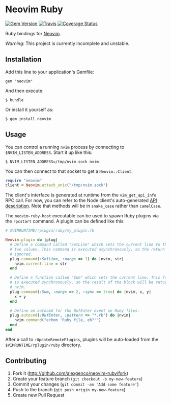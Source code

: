 # Neovim Ruby

[![Gem Version](https://badge.fury.io/rb/neovim.svg)](https://badge.fury.io/rb/neovim)
[![Travis](https://travis-ci.org/alexgenco/neovim-ruby.svg?branch=master)](https://travis-ci.org/alexgenco/neovim-ruby)
[![Coverage Status](https://coveralls.io/repos/alexgenco/neovim-ruby/badge.png)](https://coveralls.io/r/alexgenco/neovim-ruby)

Ruby bindings for [Neovim](https://github.com/neovim/neovim).

*Warning*: This project is currently incomplete and unstable.

## Installation

Add this line to your application's Gemfile:

    gem "neovim"

And then execute:

    $ bundle

Or install it yourself as:

    $ gem install neovim

## Usage

You can control a running `nvim` process by connecting to `$NVIM_LISTEN_ADDRESS`. Start it up like this:

```shell
$ NVIM_LISTEN_ADDRESS=/tmp/nvim.sock nvim
```

You can then connect to that socket to get a `Neovim::Client`:

```ruby
require "neovim"
client = Neovim.attach_unix("/tmp/nvim.sock")
```

The client's interface is generated at runtime from the `vim_get_api_info` RPC call. For now, you can refer to the Node client's auto-generated [API description](https://github.com/neovim/node-client/blob/master/index.d.ts). Note that methods will be in `snake_case` rather than `camelCase`.

The `neovim-ruby-host` executable can be used to spawn Ruby plugins via the `rpcstart` command. A plugin can be defined like this:

```ruby
# $VIMRUNTIME/rplugin/ruby/my_plugin.rb

Neovim.plugin do |plug|
  # Define a command called "SetLine" which sets the current line to the sum of
  # two values. This command is executed asynchronously, so the return value is
  # ignored.
  plug.command(:SetLine, :nargs => 1) do |nvim, str|
    nvim.current.line = str
  end

  # Define a function called "Sum" which sets the current line. This function
  # is executed synchronously, so the result of the block will be returned to
  # nvim.
  plug.command(:Sum, :nargs => 2, :sync => true) do |nvim, x, y|
    x + y
  end

  # Define an autocmd for the BufEnter event on Ruby files.
  plug.autocmd(:BufEnter, :pattern => "*.rb") do |nvim|
    nvim.command("echom 'Ruby file, eh?'")
  end
end
```

After a call to `:UpdateRemotePlugins`, plugins will be auto-loaded from the `$VIMRUNTIME/rplugin/ruby` directory.

## Contributing

1. Fork it (http://github.com/alexgenco/neovim-ruby/fork)
2. Create your feature branch (`git checkout -b my-new-feature`)
3. Commit your changes (`git commit -am 'Add some feature'`)
4. Push to the branch (`git push origin my-new-feature`)
5. Create new Pull Request
